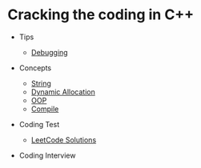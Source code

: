 # Cracking the coding in C++

- Tips
  - [Debugging](https://modoocode.com/31)

- Concepts
  - [String](https://modoocode.com/198)
  - [Dynamic Allocation](https://modoocode.com/169)
  - [OOP](https://modoocode.com/172)
  - [Compile](https://modoocode.com/319)

- Coding Test
  - [LeetCode Solutions](https://github.com/kamyu104/LeetCode-Solutions)
  
- Coding Interview
